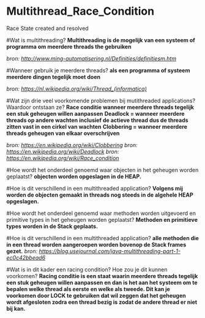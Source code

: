 # Multithread_Race_Condition
Race State created and resolved

#Wat is multithreading?
**Multithreading is de mogelijk van een systeem of programma om meerdere threads the gebruiken**

*bron: http://www.ming-automatisering.nl/Definities/definitiesm.htm*

#Wanneer gebruik je meerdere threads?
**als een programma of systeem meerdere dingen tegelijk moet doen**

*bron: https://nl.wikipedia.org/wiki/Thread_(informatica)*

#Wat zijn drie veel voorkomende problemen bij mutithreaded applications? Waardoor ontstaan ze?
**Race conditie wanneer meerdere threads tegelijk een stuk geheugen willen aanpassen**
**Deadlock = wanneer meerdere threads op andere wachten inclusief de actieve thread dus de threads zitten vast in een cirkel van wachten** 
**Clobbering = wanneer meerdere threads geheugen van elkaar overschrijven**

*bron: https://en.wikipedia.org/wiki/Clobbering*
*bron: https://en.wikipedia.org/wiki/Deadlock*
*bron: https://en.wikipedia.org/wiki/Race_condition*


#Hoe wordt het onderdeel genoemd waar objecten in het geheugen worden geplaatst?
**objecten worden opgeslagen in de HEAP.**

#Hoe is dit verschillend in een multithreaded application?
**Volgens mij worden de objecten gemaakt in threads nog steeds in de algehele HEAP opgeslagen.**

#Hoe wordt het onderdeel genoemd waar methoden worden uitgevoerd en primitive types in het geheugen worden geplaatst?
**Methoden en primitieve types worden in de Stack geplaats.**

#Hoe is dit verschillend in een multithreaded application?
**alle methoden die in een thread worden aangeroepen worden bovenop de Stack frames gezet.**
*bron: https://blog.usejournal.com/java-multithreading-part-1-ec0c42bbead6*


#Wat is in dit kader een racing condition? Hoe zou je dit kunnen voorkomen?
**Racing conditie is een staat waarin meerdere threads tegelijk een stuk geheugen willen aanpassen en dan is het aan het systeem om te bepalen welke thread als eerste en welke als tweede.
Dit kan je voorkomen door LOCK te gebruiken dat wil zeggen dat het geheugen wordt afgesloten zodra een thread bezig is zodat de andere thread er niet bij kan.**